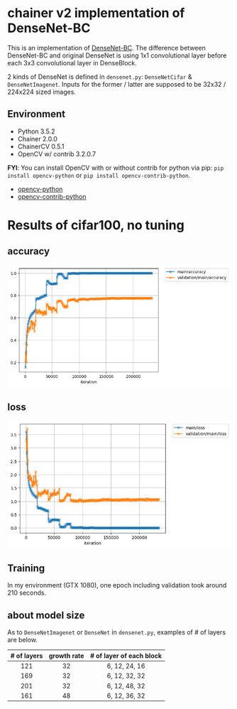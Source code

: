 # chainer v2 implementation of DenseNet-BC
This is an implementation of [DenseNet-BC](https://arxiv.org/abs/1608.06993).
The difference between DenseNet-BC and original DenseNet is using 1x1 convolutional layer before each 3x3 convolutional layer
in DenseBlock.

2 kinds of DenseNet is defined in `densenet.py`: `DenseNetCifar` & `DenseNetImagenet`.
Inputs for the former / latter are supposed to be 32x32 / 224x224 sized images.

## Environment
- Python 3.5.2
- Chainer 2.0.0
- ChainerCV 0.5.1
- OpenCV w/ contrib 3.2.0.7

**FYI**: You can install OpenCV with or without contrib for python via pip: `pip install opencv-python` or `pip install opencv-contrib-python`.
- [opencv-python](https://pypi.python.org/pypi/opencv-python)
- [opencv-contrib-python](https://pypi.python.org/pypi/opencv-contrib-python)

# Results of cifar100, no tuning
## accuracy
![accuracy](https://raw.githubusercontent.com/crcrpar/ChainerDenseNet/plot/plot_images/accuracy.png)
## loss
![loss](https://raw.githubusercontent.com/crcrpar/ChainerDenseNet/plot/plot_images/loss.png)

## Training
In my environment (GTX 1080), one epoch including validation took around 210 seconds.

## about model size
As to `DenseNetImagenet` or `DenseNet` in `densenet.py`, examples of # of layers are below.

| # of layers | growth rate | # of layer of each block |
|:-----------:|:-----------:|:------------------------:|
| 121         |     32      | 6, 12, 24, 16            |
| 169         |     32      | 6, 12, 32, 32            |
| 201         |     32      | 6, 12, 48, 32            |
| 161         |     48      | 6, 12, 36, 32            |
